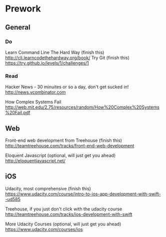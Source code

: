 # Prework

## General
### Do
Learn Command Line The Hard Way (finish this)
http://cli.learncodethehardway.org/book/
Try Git (finish this)
https://try.github.io/levels/1/challenges/1

### Read
Hacker News - 30 minuites or so a day, don't get sucked in!
http://news.ycombinator.com

How Complex Systems Fail  
http://web.mit.edu/2.75/resources/random/How%20Complex%20Systems%20Fail.pdf



## Web

Front-end web development from Treehouse (finish this)
http://teamtreehouse.com/tracks/front-end-web-development

Eloquent Javascript (optional, will just get you ahead)
http://eloquentjavascript.net/

## iOS

Udacity, most comprehensive (finish this)
https://www.udacity.com/course/intro-to-ios-app-development-with-swift--ud585

Treehouse, if you just don't click with the udacity course
http://teamtreehouse.com/tracks/ios-development-with-swift

More Udacity Courses (optional, will just get you ahead)
https://www.udacity.com/courses/ios
